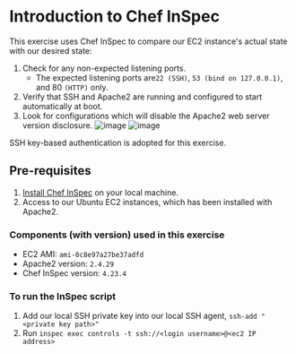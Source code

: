 # Introduction to Chef InSpec  
This exercise uses Chef InSpec to compare our EC2 instance's actual state with our desired state: 
1. Check for any non-expected listening ports. 
	* The expected listening ports are`22 (SSH)`, `53 (bind on 127.0.0.1)`, and 80 `(HTTP)` only. 
1. Verify that SSH and Apache2 are running and configured to start automatically at boot. 
1. Look for configurations which will disable the Apache2 web server version disclosure.
![image](https://user-images.githubusercontent.com/71627887/94924824-d1981800-04f0-11eb-9eaa-59cf8bbad7e6.png)
![image](https://user-images.githubusercontent.com/71627887/94924972-0f953c00-04f1-11eb-8c10-5b5cec23a11d.png)

SSH key-based authentication is adopted for this exercise.

## Pre-requisites
1. [Install Chef InSpec](https://www.inspec.io/downloads/) on your local machine.
1. Access to our Ubuntu EC2 instances, which has been installed with Apache2. 

### Components (with version) used in this exercise
* EC2 AMI: `ami-0c8e97a27be37adfd`
* Apache2 version: `2.4.29`
* Chef InSpec version: `4.23.4`

### To run the InSpec script
1. Add our local SSH private key into our local SSH agent, `ssh-add "<private key path>"`
1. Run `inspec exec controls -t ssh://<login username>@<ec2 IP address>`
